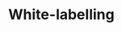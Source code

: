 ---
title: White-labelling
description: "Layer5 Cloud deployments are highly customizable See https://docs.layer5.io/cloud/self-hos... for more details."
video_id: hZuhmP7lenk
tags: [cloud]
duration: "0:18"
---